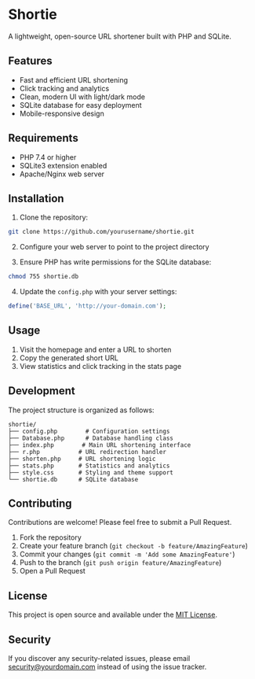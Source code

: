 # Shortie

A lightweight, open-source URL shortener built with PHP and SQLite.

## Features

- Fast and efficient URL shortening
- Click tracking and analytics
- Clean, modern UI with light/dark mode
- SQLite database for easy deployment
- Mobile-responsive design

## Requirements

- PHP 7.4 or higher
- SQLite3 extension enabled
- Apache/Nginx web server

## Installation

1. Clone the repository:
```bash
git clone https://github.com/yourusername/shortie.git
```

2. Configure your web server to point to the project directory

3. Ensure PHP has write permissions for the SQLite database:
```bash
chmod 755 shortie.db
```

4. Update the `config.php` with your server settings:
```php
define('BASE_URL', 'http://your-domain.com');
```

## Usage

1. Visit the homepage and enter a URL to shorten
2. Copy the generated short URL
3. View statistics and click tracking in the stats page

## Development

The project structure is organized as follows:

```
shortie/
├── config.php        # Configuration settings
├── Database.php      # Database handling class
├── index.php        # Main URL shortening interface
├── r.php           # URL redirection handler
├── shorten.php     # URL shortening logic
├── stats.php       # Statistics and analytics
├── style.css       # Styling and theme support
└── shortie.db      # SQLite database
```

## Contributing

Contributions are welcome! Please feel free to submit a Pull Request.

1. Fork the repository
2. Create your feature branch (`git checkout -b feature/AmazingFeature`)
3. Commit your changes (`git commit -m 'Add some AmazingFeature'`)
4. Push to the branch (`git push origin feature/AmazingFeature`)
5. Open a Pull Request

## License

This project is open source and available under the [MIT License](LICENSE).

## Security

If you discover any security-related issues, please email security@yourdomain.com instead of using the issue tracker. 